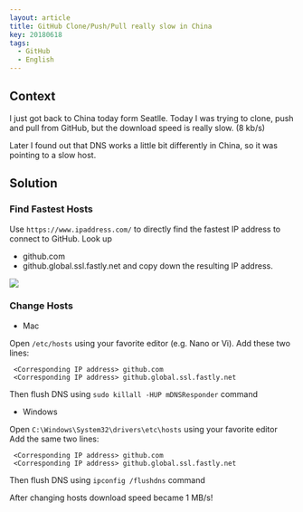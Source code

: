 ```yaml
---
layout: article
title: GitHub Clone/Push/Pull really slow in China
key: 20180618
tags:
  - GitHub
  - English
---
```


## Context

I just got back to China today form Seatlle. Today I was trying to clone, 
push and pull from GitHub, but the download speed is really slow. (8 kb/s)

Later I found out that DNS works a little bit differently in China, so it 
was pointing to a slow host.

## Solution

### Find Fastest Hosts

Use `https://www.ipaddress.com/` to directly find the fastest IP address to connect
to GitHub.
Look up
* github.com
* github.global.ssl.fastly.net
and copy down the resulting IP address.

![](https://raw.githubusercontent.com/kitian616/jekyll-TeXt-theme/master/screenshots/ip.png)

### Change Hosts

* Mac
  
Open `/etc/hosts` using your favorite editor (e.g. Nano or Vi).
Add these two lines:
``` 
 <Corresponding IP address> github.com
 <Corresponding IP address> github.global.ssl.fastly.net
```
Then flush DNS using `sudo killall -HUP mDNSResponder` command

* Windows

Open `C:\Windows\System32\drivers\etc\hosts` using your favorite editor
Add the same two lines:
```
 <Corresponding IP address> github.com
 <Corresponding IP address> github.global.ssl.fastly.net
```
Then flush DNS using `ipconfig /flushdns` command

After changing hosts download speed became 1 MB/s!